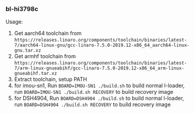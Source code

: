 ### bl-hi3798c

Usage:
1. Get aarch64 toolchain from `https://releases.linaro.org/components/toolchain/binaries/latest-7/aarch64-linux-gnu/gcc-linaro-7.5.0-2019.12-x86_64_aarch64-linux-gnu.tar.xz`
2. Get armhf toolchain from `https://releases.linaro.org/components/toolchain/binaries/latest-7/arm-linux-gnueabihf/gcc-linaro-7.5.0-2019.12-x86_64_arm-linux-gnueabihf.tar.xz`
3. Extract toolchain, setup PATH
4. for imou-sn1, Run `BOARD=IMOU-SN1 ./build.sh` to build normal l-loader, run `BOARD=IMOU-SN1 ./build.sh RECOVERY` to build recovery image
5. for DSH4904, Run `BOARD=DSH4904 ./build.sh` to build normal l-loader, run `BOARD=DSH4904 ./build.sh RECOVERY` to build recovery image

